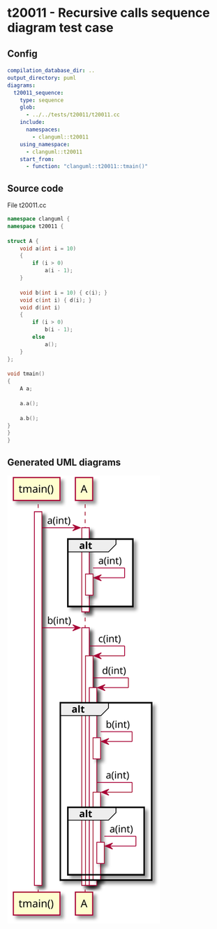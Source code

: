 # t20011 - Recursive calls sequence diagram test case
## Config
```yaml
compilation_database_dir: ..
output_directory: puml
diagrams:
  t20011_sequence:
    type: sequence
    glob:
      - ../../tests/t20011/t20011.cc
    include:
      namespaces:
        - clanguml::t20011
    using_namespace:
      - clanguml::t20011
    start_from:
      - function: "clanguml::t20011::tmain()"
```
## Source code
File t20011.cc
```cpp
namespace clanguml {
namespace t20011 {

struct A {
    void a(int i = 10)
    {
        if (i > 0)
            a(i - 1);
    }

    void b(int i = 10) { c(i); }
    void c(int i) { d(i); }
    void d(int i)
    {
        if (i > 0)
            b(i - 1);
        else
            a();
    }
};

void tmain()
{
    A a;

    a.a();

    a.b();
}
}
}
```
## Generated UML diagrams
![t20011_sequence](./t20011_sequence.svg "Recursive calls sequence diagram test case")
